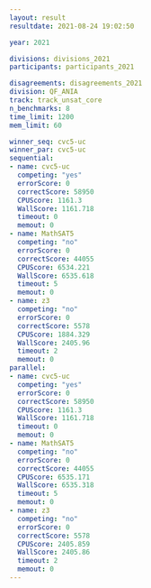 ```yaml
---
layout: result
resultdate: 2021-08-24 19:02:50

year: 2021

divisions: divisions_2021
participants: participants_2021

disagreements: disagreements_2021
division: QF_ANIA
track: track_unsat_core
n_benchmarks: 8
time_limit: 1200
mem_limit: 60

winner_seq: cvc5-uc
winner_par: cvc5-uc
sequential:
- name: cvc5-uc
  competing: "yes"
  errorScore: 0
  correctScore: 58950
  CPUScore: 1161.3
  WallScore: 1161.718
  timeout: 0
  memout: 0
- name: MathSAT5
  competing: "no"
  errorScore: 0
  correctScore: 44055
  CPUScore: 6534.221
  WallScore: 6535.618
  timeout: 5
  memout: 0
- name: z3
  competing: "no"
  errorScore: 0
  correctScore: 5578
  CPUScore: 1884.329
  WallScore: 2405.96
  timeout: 2
  memout: 0
parallel:
- name: cvc5-uc
  competing: "yes"
  errorScore: 0
  correctScore: 58950
  CPUScore: 1161.3
  WallScore: 1161.718
  timeout: 0
  memout: 0
- name: MathSAT5
  competing: "no"
  errorScore: 0
  correctScore: 44055
  CPUScore: 6535.171
  WallScore: 6535.318
  timeout: 5
  memout: 0
- name: z3
  competing: "no"
  errorScore: 0
  correctScore: 5578
  CPUScore: 2405.859
  WallScore: 2405.86
  timeout: 2
  memout: 0
---
```

